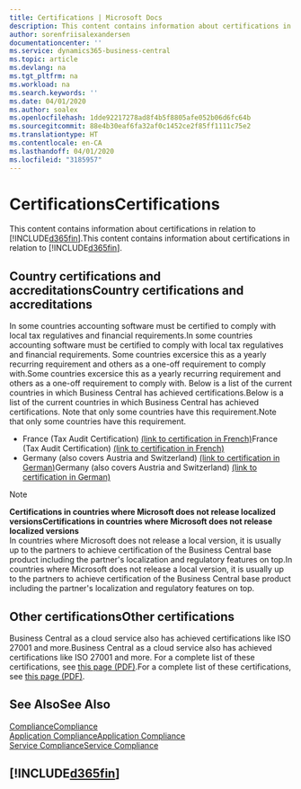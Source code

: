 ```yaml
---
title: Certifications | Microsoft Docs
description: This content contains information about certifications in relation to Business Central.
author: sorenfriisalexandersen
documentationcenter: ''
ms.service: dynamics365-business-central
ms.topic: article
ms.devlang: na
ms.tgt_pltfrm: na
ms.workload: na
ms.search.keywords: ''
ms.date: 04/01/2020
ms.author: soalex
ms.openlocfilehash: 1dde92217278ad8f4b5f8805afe052b06d6fc64b
ms.sourcegitcommit: 88e4b30eaf6fa32af0c1452ce2f85ff1111c75e2
ms.translationtype: HT
ms.contentlocale: en-CA
ms.lasthandoff: 04/01/2020
ms.locfileid: "3185957"
---
```

# <a name="certifications"></a><span data-ttu-id="8ebab-103">Certifications</span><span class="sxs-lookup"><span data-stu-id="8ebab-103">Certifications</span></span>  
<span data-ttu-id="8ebab-104">This content contains information about certifications in relation to [!INCLUDE[d365fin](../includes/d365fin_md.md)].</span><span class="sxs-lookup"><span data-stu-id="8ebab-104">This content contains information about certifications in relation to [!INCLUDE[d365fin](../includes/d365fin_md.md)].</span></span>  

## <a name="country-certifications-and-accreditations"></a><span data-ttu-id="8ebab-105">Country certifications and accreditations</span><span class="sxs-lookup"><span data-stu-id="8ebab-105">Country certifications and accreditations</span></span>
<span data-ttu-id="8ebab-106">In some countries accounting software must be certified to comply with local tax regulatives and financial requirements.</span><span class="sxs-lookup"><span data-stu-id="8ebab-106">In some countries accounting software must be certified to comply with local tax regulatives and financial requirements.</span></span> <span data-ttu-id="8ebab-107">Some countries excersice this as a yearly recurring requirement and others as a one-off requirement to comply with.</span><span class="sxs-lookup"><span data-stu-id="8ebab-107">Some countries excersice this as a yearly recurring requirement and others as a one-off requirement to comply with.</span></span> <span data-ttu-id="8ebab-108">Below is a list of the current countries in which Business Central has achieved certifications.</span><span class="sxs-lookup"><span data-stu-id="8ebab-108">Below is a list of the current countries in which Business Central has achieved certifications.</span></span> <span data-ttu-id="8ebab-109">Note that only some countries have this requirement.</span><span class="sxs-lookup"><span data-stu-id="8ebab-109">Note that only some countries have this requirement.</span></span>  
- <span data-ttu-id="8ebab-110">France (Tax Audit Certification) [(link to certification in French)](https://certificates.infocert.org/certificates/CERTIF-07-181-R16.pdf)</span><span class="sxs-lookup"><span data-stu-id="8ebab-110">France (Tax Audit Certification) [(link to certification in French)](https://certificates.infocert.org/certificates/CERTIF-07-181-R16.pdf)</span></span> 
- <span data-ttu-id="8ebab-111">Germany (also covers Austria and Switzerland) [(link to certification in German)](https://www.bdo.de/de-de/themen/softwarebescheinungen/bdo/microsoft-dynamics-365-business-central)</span><span class="sxs-lookup"><span data-stu-id="8ebab-111">Germany (also covers Austria and Switzerland) [(link to certification in German)](https://www.bdo.de/de-de/themen/softwarebescheinungen/bdo/microsoft-dynamics-365-business-central)</span></span>

> [!NOTE]  
>  <span data-ttu-id="8ebab-112">**Certifications in countries where Microsoft does not release localized versions**</span><span class="sxs-lookup"><span data-stu-id="8ebab-112">**Certifications in countries where Microsoft does not release localized versions**</span></span>  
> <span data-ttu-id="8ebab-113">In countries where Microsoft does not release a local version, it is usually up to the partners to achieve certification of the Business Central base product including the partner's localization and regulatory features on top.</span><span class="sxs-lookup"><span data-stu-id="8ebab-113">In countries where Microsoft does not release a local version, it is usually up to the partners to achieve certification of the Business Central base product including the partner's localization and regulatory features on top.</span></span>

## <a name="other-certifications"></a><span data-ttu-id="8ebab-114">Other certifications</span><span class="sxs-lookup"><span data-stu-id="8ebab-114">Other certifications</span></span>  
<span data-ttu-id="8ebab-115">Business Central as a cloud service also has achieved certifications like ISO 27001 and more.</span><span class="sxs-lookup"><span data-stu-id="8ebab-115">Business Central as a cloud service also has achieved certifications like ISO 27001 and more.</span></span> <span data-ttu-id="8ebab-116">For a complete list of these certifications, see [this page (PDF)](https://aka.ms/d365-compliance-list).</span><span class="sxs-lookup"><span data-stu-id="8ebab-116">For a complete list of these certifications, see [this page (PDF)](https://aka.ms/d365-compliance-list).</span></span>

## <a name="see-also"></a><span data-ttu-id="8ebab-117">See Also</span><span class="sxs-lookup"><span data-stu-id="8ebab-117">See Also</span></span>  
[<span data-ttu-id="8ebab-118">Compliance</span><span class="sxs-lookup"><span data-stu-id="8ebab-118">Compliance</span></span>](compliance-overview.md)  
[<span data-ttu-id="8ebab-119">Application Compliance</span><span class="sxs-lookup"><span data-stu-id="8ebab-119">Application Compliance</span></span>](compliance-application-compliance.md)  
[<span data-ttu-id="8ebab-120">Service Compliance</span><span class="sxs-lookup"><span data-stu-id="8ebab-120">Service Compliance</span></span>](compliance-service-compliance.md)  

 ## [!INCLUDE[d365fin](../includes/free_trial_md.md)]  
 
